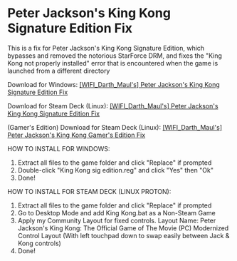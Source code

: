 # Peter Jackson's King Kong Signature Edition Fix
This is a fix for Peter Jackson's King Kong Signature Edition, which bypasses and removed the notorious StarForce DRM, and fixes the "King Kong not properly installed" error that is encountered when the game is launched from a different directory

Download for Windows: [[WIFI_Darth_Maul's] Peter Jackson's King Kong Signature Edition Fix](https://github.com/WIFIDarthMaul/Peter-Jackson-s-King-Kong-Signature-Edition-Fix/raw/main/%5BWIFI_Darth_Maul's%5D%20Peter%20Jackson's%20King%20Kong%20Signature%20Edition%20Fix.zip)

Download for Steam Deck (Linux): [[WIFI_Darth_Maul's] Peter Jackson's King Kong Signature Edition Fix](https://github.com/WIFIDarthMaul/Peter-Jackson-s-King-Kong-Signature-Edition-Fix/raw/main/%5BWIFI_Darth_Maul's%5D%20Steam%20Deck%20(Linux)%20Fix%20For%20Peter%20Jackson's%20King%20Kong%20Signature%20Edition.zip)

(Gamer's Edition) Download for Steam Deck (Linux): [[WIFI_Darth_Maul's] Peter Jackson's King Kong Gamer's Edition Fix](https://github.com/WIFIDarthMaul/Peter-Jackson-s-King-Kong-Signature-Edition-Fix/raw/main/%5BWIFI_Darth_Maul's%5D%20Steam%20Deck%20(Linux)%20Fix%20For%20Peter%20Jackson's%20King%20Kong%20Gamer's%20Edition.zip)

HOW TO INSTALL FOR WINDOWS:
1. Extract all files to the game folder and click "Replace" if prompted
2. Double-click "King Kong sig edition.reg" and click "Yes" then "Ok"
3. Done!

HOW TO INSTALL FOR STEAM DECK (LINUX PROTON):
1. Extract all files to the game folder and click "Replace" if prompted
2. Go to Desktop Mode and add King Kong.bat as a Non-Steam Game
3. Apply my Community Layout for fixed controls. Layout Name: Peter Jackson's King Kong: The Official Game of The Movie (PC) Modernized Control Layout (With left touchpad down to swap easily between Jack & Kong controls)
4. Done!
